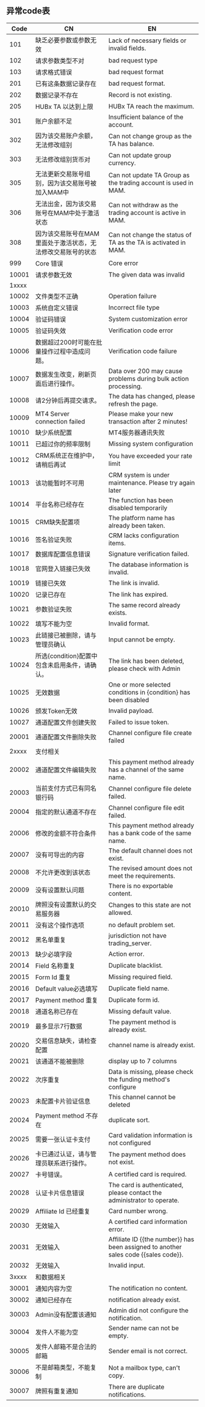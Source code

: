 ## 异常code表
| Code   | CN  | EN                                            |
|--------|-----|-----------------------------------------------|
|101|缺乏必要参数或参数无效|Lack of necessary fields or invalid fields.|
|102|请求参数类型不对|bad request type|
|103|请求格式错误|bad request format|
|201|已有这条数据记录存在|bad request format.|
|202|数据记录不存在|Record is not existing.|
|205|HUBx TA 以达到上限|HUBx TA reach the maximum.|
|301|账户余额不足|Insufficient balance of the account.|
|302|因为该交易账户余额，无法修改组别|Can not change group as the TA has balance.|
|303|无法修改组别货币对|Can not update group currency.|
|305|无法更新交易账号组别，因为该交易账号被加入MAM中|Can not update TA Group as the trading account is used in MAM.|
|306|无法出金，因为该交易账号在MAM中处于激活状态|Can not withdraw as the trading account is active in MAM.|
|308|因为该交易账号在MAM里面处于激活状态，无法修改交易账号的状态|Can not change the status of TA as the TA is activated in MAM.|
|999|Core 错误|Core error|
|10001|请求参数无效|The given data was invalid|
|1xxxx|||
|10002|文件类型不正确|Operation failure|
|10003|系统自定义错误|Incorrect file type|
|10004|验证码错误|System customization error|
|10005|验证码失效|Verification code error|
|10006|数据超过200时可能在批量操作过程中造成问题。|Verification code failure|
|10007|数据发生改变，刷新页面后进行操作。|Data over 200 may cause problems during bulk action processing.|
|10008|请2分钟后再提交请求。|The data has changed, please refresh the page.|
|10009|MT4 Server connection failed|Please make your new transaction after 2 minutes!|
|10010|缺少系统配置|MT4服务器通讯失败|
|10011|已超过你的频率限制|Missing system configuration|
|10012|CRM系统正在维护中，请稍后再试|You have exceeded your rate limit|
|10013|该功能暂时不可用|CRM system is under maintenance. Please try again later|
|10014|平台名称已经存在|The function has been disabled temporarily|
|10015|CRM缺失配置项|The platform name has already been taken.|
|10016|签名验证失败|CRM lacks configuration items.|
|10017|数据库配置信息错误|Signature verification failed.|
|10018|官网登入链接已失效|The database information is invalid.|
|10019|链接已失效|The link is invalid.|
|10020|记录已存在|The link has expired.|
|10021|参数验证失败|The same record already exists.|
|10022|填写不能为空|Invalid format.|
|10023|此链接已被删除，请与管理员确认|Input cannot be empty.|
|10024|所选{condition}配置中包含未启用条件，请确认。|The link has been deleted, please check with Admin|
|10025|无效数据|One or more selected conditions in {condition} has been disabled|
|10026|颁发Token无效|Invalid payload.|
|10027|通道配置文件创建失败|Failed to issue token.|
|20001|通道配置文件删除失败|Channel configure file create failed|
|2xxxx|支付相关||
|20002|通道配置文件编辑失败|This payment method already has a channel of the same name.|
|20003|当前支付方式已有同名银行码|Channel configure file delete failed.|
|20004|指定的默认通道不存在|Channel configure file edit failed.|
|20006|修改的金额不符合条件|This payment method already has a bank code of the same name.|
|20007|没有可导出的内容|The default channel does not exist.|
|20008|不允许更改到该状态|The revised amount does not meet the requirements.|
|20009|没有设置默认问题|There is no exportable content.|
|20010|牌照没有设置默认的交易服务器|Changes to this state are not allowed.|
|20011|没有这个操作选项|no default problem set.|
|20012|黑名单重复|jurisdiction not have trading_server.|
|20013|缺少必填字段|Action error.|
|20014|Field 名称重复|Duplicate blacklist.|
|20015|Form Id 重复|Missing required field.|
|20016|Default value必选填写|Duplicate field name.|
|20017|Payment method 重复|Duplicate form id.|
|20018|通道名称已存在|Missing default value.|
|20019|最多显示7行数据|The payment method is already exist.|
|20020|交易信息缺失，请检查配置|channel name is already exist.|
|20021|该通道不能被删除|display up to 7 columns|
|20022|次序重复|Data is missing, please check the funding method's configure|
|20023|未配置卡片验证信息|This channel cannot be deleted|
|20024|Payment method 不存在|duplicate sort.|
|20025|需要一张认证卡支付|Card validation information is not configured|
|20026|卡已通过认证，请与管理员联系进行操作。|The payment method does not exist.|
|20027|卡号错误。|A certified card is required.|
|20028|认证卡片信息错误|The card is authenticated, please contact the administrator to operate.|
|20029|Affiliate Id 已经重复|Card number wrong.|
|20030|无效输入|A certified card information error.|
|20031|无效输入|Affiliate ID {{the number}} has been assigned to another sales code {{sales code}}.|
|20032|无效输入|Invalid input.|
|3xxxx|和数据相关||
|30001|通知内容为空|The notification no content.|
|30002|通知已经存在|notification already exist.|
|30003|Admin没有配置该通知|Admin did not configure the notification.|
|30004|发件人不能为空|Sender name can not be empty.|
|30005|发件人邮箱不是合法的邮箱|Sender email is not correct.|
|30006|不是邮箱类型，不能复制|Not a mailbox type, can't copy.|
|30007|牌照有重复通知|There are duplicate notifications.|
